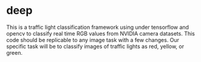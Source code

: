 # deep
This is a traffic light classification framework using under tensorflow and opencv to classify real time RGB values from NVIDIA camera datasets.
This code should be replicable to any image task with a few changes.
Our specific task will be to classify images of traffic lights as red, yellow, or green.
